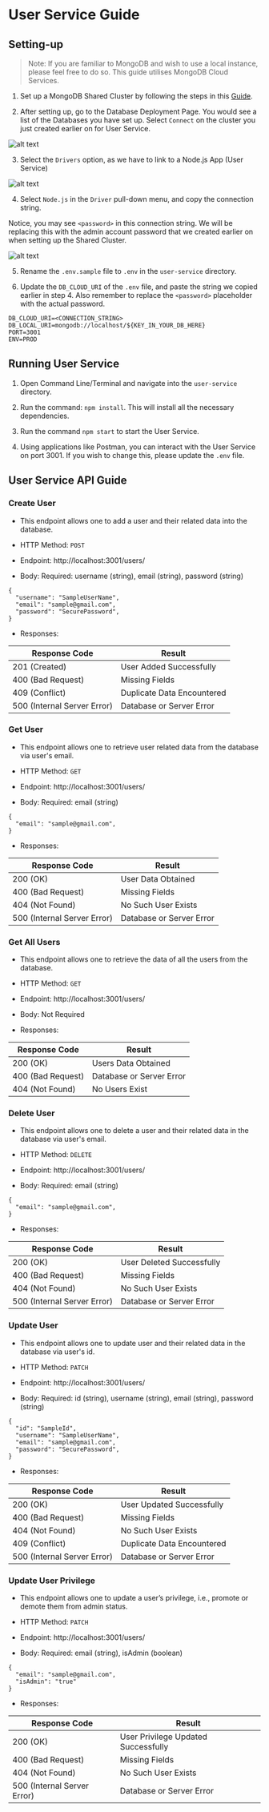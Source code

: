 # User Service Guide

## Setting-up

> Note: If you are familiar to MongoDB and wish to use a local instance, please feel free to do so. This guide utilises MongoDB Cloud Services.

1. Set up a MongoDB Shared Cluster by following the steps in this [Guide](./MongoDBSetup.md).

2. After setting up, go to the Database Deployment Page. You would see a list of the Databases you have set up. Select `Connect` on the cluster you just created earlier on for User Service.

![alt text](./GuideAssets/ConnectCluster.png)

3. Select the `Drivers` option, as we have to link to a Node.js App (User Service)

![alt text](./GuideAssets/DriverSelection.png)

4. Select `Node.js` in the `Driver` pull-down menu, and copy the connection string.

Notice, you may see `<password>` in this connection string. We will be replacing this with the admin account password that we created earlier on when setting up the Shared Cluster.

![alt text](./GuideAssets/ConnectionString.png)

5. Rename the `.env.sample` file to `.env` in the `user-service` directory.

6. Update the `DB_CLOUD_URI` of the `.env` file, and paste the string we copied earlier in step 4. Also remember to replace the `<password>` placeholder with the actual password.

```
DB_CLOUD_URI=<CONNECTION_STRING>
DB_LOCAL_URI=mongodb://localhost/${KEY_IN_YOUR_DB_HERE}
PORT=3001
ENV=PROD
```

## Running User Service

1. Open Command Line/Terminal and navigate into the `user-service` directory.

2. Run the command: `npm install`. This will install all the necessary dependencies.

3. Run the command `npm start` to start the User Service.

4. Using applications like Postman, you can interact with the User Service on port 3001. If you wish to change this, please update the `.env` file.

## User Service API Guide

### Create User

- This endpoint allows one to add a user and their related data into the database.

- HTTP Method: `POST`

- Endpoint: http://localhost:3001/users/

- Body: Required: username (string), email (string), password (string)

```
{
  "username": "SampleUserName",
  "email": "sample@gmail.com",
  "password": "SecurePassword",
}
```

- Responses:

| Response Code               | Result                     |
| --------------------------- | -------------------------- |
| 201 (Created)               | User Added Successfully    |
| 400 (Bad Request)           | Missing Fields             |
| 409 (Conflict)              | Duplicate Data Encountered |
| 500 (Internal Server Error) | Database or Server Error   |

### Get User

- This endpoint allows one to retrieve user related data from the database via user's email.

- HTTP Method: `GET`

- Endpoint: http://localhost:3001/users/

- Body: Required: email (string)

```
{
  "email": "sample@gmail.com",
}
```

- Responses:

| Response Code               | Result                   |
| --------------------------- | ------------------------ |
| 200 (OK)                    | User Data Obtained       |
| 400 (Bad Request)           | Missing Fields           |
| 404 (Not Found)             | No Such User Exists      |
| 500 (Internal Server Error) | Database or Server Error |

### Get All Users

- This endpoint allows one to retrieve the data of all the users from the database.

- HTTP Method: `GET`

- Endpoint: http://localhost:3001/users/

- Body: Not Required

- Responses:

| Response Code     | Result                   |
| ----------------- | ------------------------ |
| 200 (OK)          | Users Data Obtained      |
| 400 (Bad Request) | Database or Server Error |
| 404 (Not Found)   | No Users Exist           |

### Delete User

- This endpoint allows one to delete a user and their related data in the database via user's email.

- HTTP Method: `DELETE`

- Endpoint: http://localhost:3001/users/

- Body: Required: email (string)

```
{
  "email": "sample@gmail.com",
}
```

- Responses:

| Response Code               | Result                    |
| --------------------------- | ------------------------- |
| 200 (OK)                    | User Deleted Successfully |
| 400 (Bad Request)           | Missing Fields            |
| 404 (Not Found)             | No Such User Exists       |
| 500 (Internal Server Error) | Database or Server Error  |

### Update User

- This endpoint allows one to update user and their related data in the database via user's id.

- HTTP Method: `PATCH`

- Endpoint: http://localhost:3001/users/

- Body: Required: id (string), username (string), email (string), password (string)

```
{
  "id": "SampleId",
  "username": "SampleUserName",
  "email": "sample@gmail.com",
  "password": "SecurePassword",
}
```

- Responses:

| Response Code               | Result                     |
| --------------------------- | -------------------------- |
| 200 (OK)                    | User Updated Successfully  |
| 400 (Bad Request)           | Missing Fields             |
| 404 (Not Found)             | No Such User Exists        |
| 409 (Conflict)              | Duplicate Data Encountered |
| 500 (Internal Server Error) | Database or Server Error   |

### Update User Privilege

- This endpoint allows one to update a user’s privilege, i.e., promote or demote them from admin status.

- HTTP Method: `PATCH`

- Endpoint: http://localhost:3001/users/

- Body: Required: email (string), isAdmin (boolean)

```
{
  "email": "sample@gmail.com",
  "isAdmin": "true"
}
```

- Responses:

| Response Code               | Result                              |
| --------------------------- | ----------------------------------- |
| 200 (OK)                    | User Privilege Updated Successfully |
| 400 (Bad Request)           | Missing Fields                      |
| 404 (Not Found)             | No Such User Exists                 |
| 500 (Internal Server Error) | Database or Server Error            |
